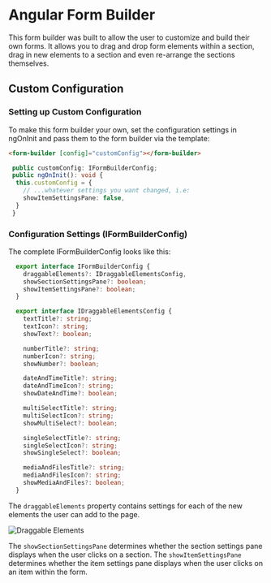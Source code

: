 # Angular Form Builder
This form builder was built to allow the user to customize and build their own forms. It allows you to drag and drop
form elements within a section, drag in new elements to a section and even re-arrange the sections themselves. 

## Custom Configuration
### Setting up Custom Configuration
To make this form builder your own, set the configuration settings in ngOnInit and pass them to the form builder via the template: 
```html
<form-builder [config]="customConfig"></form-builder>
```

```ts
 public customConfig: IFormBuilderConfig;
 public ngOnInit(): void {
  this.customConfig = {
    // ...whatever settings you want changed, i.e:
    showItemSettingsPane: false,
  }
 }
```

### Configuration Settings (IFormBuilderConfig)
The complete IFormBuilderConfig looks like this: 
```ts
  export interface IFormBuilderConfig {
    draggableElements?: IDraggableElementsConfig,
    showSectionSettingsPane?: boolean;
    showItemSettingsPane?: boolean;
  }

  export interface IDraggableElementsConfig {
    textTitle?: string;
    textIcon?: string;
    showText?: boolean;

    numberTitle?: string;
    numberIcon?: string;
    showNumber?: boolean;

    dateAndTimeTitle?: string;
    dateAndTimeIcon?: string;
    showDateAndTime?: boolean;

    multiSelectTitle?: string;
    multiSelectIcon?: string;
    showMultiSelect?: boolean;

    singleSelectTitle?: string;
    singleSelectIcon?: string;
    showSingleSelect?: boolean;

    mediaAndFilesTitle?: string;
    mediaAndFilesIcon?: string;
    showMediaAndFiles?: boolean;
  }
```

The `draggableElements` property contains settings for each of the new elements the user can add to the page. 
<!-- [Draggable Elements](./../draggable-elements.jpg) -->
![Draggable Elements](https://raw.githubusercontent.com/smcnaught/Form-Builder/main/draggable-elements.jpg)

The `showSectionSettingsPane` determines whether the section settings pane displays when the user clicks on a section.
The `showItemSettingsPane` determines whether the item settings pane displays when the user clicks on an item within the form.